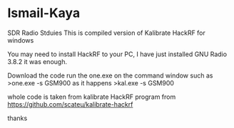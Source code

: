 # Ismail-Kaya
SDR Radio Stduies
This is compiled version of Kalibrate HackRF for windows

You may need to install HackRF to your PC, I have just installed GNU Radio 3.8.2 it was enough.

Download the code run the one.exe on the command window such as >one.exe -s GSM900
as it happens >kal.exe -s GSM900

whole code is taken from kalibrate HackRF program from https://github.com/scateu/kalibrate-hackrf 

thanks
